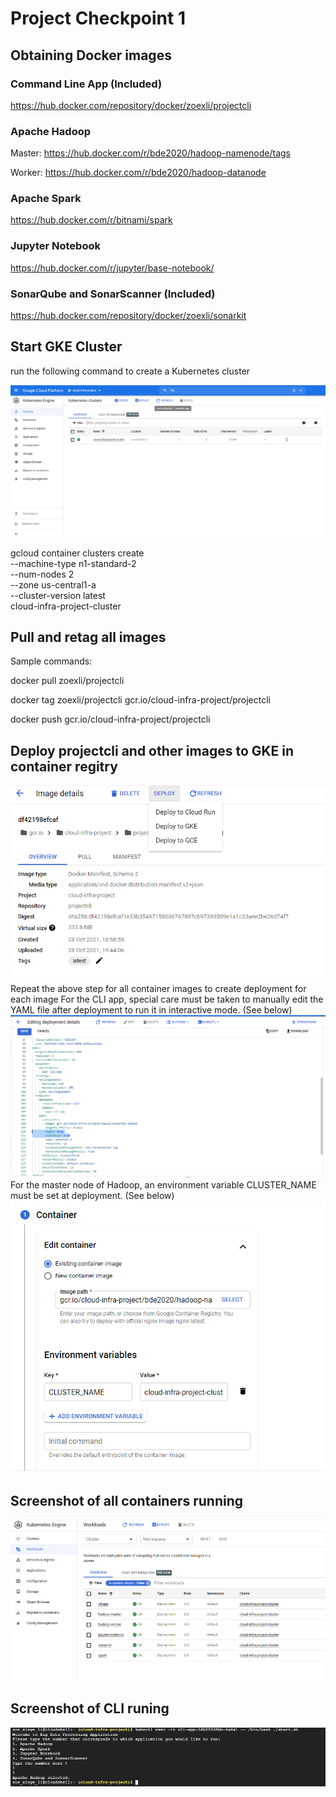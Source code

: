 # Project Checkpoint 1
## Obtaining Docker images
### Command Line App (Included)
https://hub.docker.com/repository/docker/zoexli/projectcli

### Apache Hadoop
Master: https://hub.docker.com/r/bde2020/hadoop-namenode/tags

Worker: https://hub.docker.com/r/bde2020/hadoop-datanode

### Apache Spark
https://hub.docker.com/r/bitnami/spark

### Jupyter Notebook
https://hub.docker.com/r/jupyter/base-notebook/

### SonarQube and SonarScanner (Included)
https://hub.docker.com/repository/docker/zoexli/sonarkit


## Start GKE Cluster
run the following command to create a Kubernetes cluster

![Create Cluster](screenshots/1.PNG?raw=true "create_cluster")

gcloud container clusters create \
 --machine-type n1-standard-2 \
 --num-nodes 2 \
 --zone us-central1-a \
 --cluster-version latest \
cloud-infra-project-cluster


## Pull and retag all images
Sample commands: 

docker pull zoexli/projectcli

docker tag zoexli/projectcli gcr.io/cloud-infra-project/projectcli

docker push gcr.io/cloud-infra-project/projectcli

## Deploy projectcli and other images to GKE in container regitry
![Deploy Image](screenshots/2.PNG?raw=true "deploy_image")
Repeat the above step for all container images to create deployment for each image
For the CLI app, special care must be taken to manually edit the YAML file after deployment to run it in interactive mode. (See below)
![Edit YAML](screenshots/4.PNG?raw=true "edit_yaml")
For the master node of Hadoop, an environment variable CLUSTER_NAME must be set at deployment. (See below)
![Set Variable](screenshots/3.PNG?raw=true "set_variable")

## Screenshot of all containers running
![All Pods](screenshots/6.PNG?raw=true "all_pods")

## Screenshot of CLI runing
![CLI](screenshots/5.PNG?raw=true "cli")

